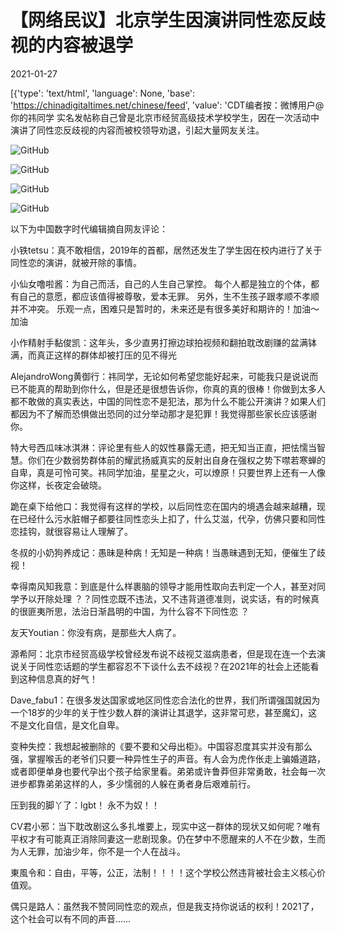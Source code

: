 # 【网络民议】北京学生因演讲同性恋反歧视的内容被退学

2021-01-27

[{'type': 'text/html', 'language': None, 'base': 'https://chinadigitaltimes.net/chinese/feed', 'value': 'CDT编者按：微博用户@你的祎同学 实名发帖称自己曾是北京市经贸高级技术学校学生，因在一次活动中演讲了同性恋反歧视的内容而被校领导劝退，引起大量网友关注。

![GitHub](https://chinadigitaltimes.net/chinese/files/2021/01/退学.png)

![GitHub](https://chinadigitaltimes.net/chinese/files/2021/01/退学2.jpg)

![GitHub](https://chinadigitaltimes.net/chinese/files/2021/01/退学3.jpg)

![GitHub](https://chinadigitaltimes.net/chinese/files/2021/01/退学4.jpg)

以下为中国数字时代编辑摘自网友评论：



小铁tetsu：真不敢相信，2019年的首都，居然还发生了学生因在校内进行了关于同性恋的演讲，就被开除的事情。

小仙女噜啦酱：为自己而活，自己的人生自己掌控。  每个人都是独立的个体，都有自己的意愿，都应该值得被尊敬，爱本无罪。 另外，生不生孩子跟孝顺不孝顺并不冲突。 乐观一点，困难只是暂时的，未来还是有很多美好和期许的！加油～加油

小作精射手黏俊凯：这年头，多少直男打擦边球拍视频和翻拍耽改剧赚的盆满钵满，而真正这样的群体却被打压的见不得光

AlejandroWong黄御行：祎同学，无论如何希望您能好起来，可能我只是说说而已不能真的帮助到你什么，但是还是很想告诉你，你真的真的很棒！你做到太多人都不敢做的真实表达，中国的同性恋不是犯法，那为什么不能公开演讲？如果人们都因为不了解而恐惧做出恐同的过分举动那才是犯罪！我觉得那些家长应该感谢你。

特大号西瓜味冰淇淋：评论里有些人的奴性暴露无遗，把无知当正直，把怯懦当智慧。你们在少数弱势群体前的耀武扬威真实的反射出自身在强权之势下噤若寒蝉的自卑，真是可怜可笑。祎同学加油，星星之火，可以燎原！只要世界上还有一人像你这样，长夜定会破晓。

跪在桌下给他口：我觉得有这样的学校，以后同性恋在国内的境遇会越来越糟，现在已经什么污水脏帽子都要往同性恋头上扣了，什么艾滋，代孕，仿佛只要和同性恋挂钩，就很容易让人理解了。

冬叔的小奶狗养成记：愚昧是种病！无知是一种病！当愚昧遇到无知，便催生了歧视！

幸得南风知我意：到底是什么样裹脑的领导才能用性取向去判定一个人，甚至对同学予以开除处理 ？？同性恋既不违法，又不违背道德准则，说实话，有的时候真的很匪夷所思，法治日渐昌明的中国，为什么容不下同性恋 ？

友天Youtian：你没有病，是那些大人病了。

源希阿：北京市经贸高级学校曾经发布说不歧视艾滋病患者，但是现在连一个去演说关于同性恋话题的学生都容忍不下谈什么去不歧视？在2021年的社会上还能看到这种信息真的好气！

Dave_fabu1：在很多发达国家或地区同性恋合法化的世界，我们所谓强国就因为一个18岁的少年的关于性少数人群的演讲让其退学，这非常可悲，甚至魔幻，这不是文化自信，是文化自卑。

变种失控：我想起被删除的《要不要和父母出柜》。中国容忍度其实并没有那么强，掌握喉舌的老爷们只要一种异性生子的声音。有人会为虎作伥走上骗婚道路，或者即便单身也要代孕出个孩子给家里看。弟弟或许鲁莽但非常勇敢，社会每一次进步都靠弟弟这样的人，多少懦弱的人躲在勇者身后艰难前行。

压到我的脚丫了：lgbt！ 永不为奴！！

CV君小邪：当下耽改剧这么多扎堆要上，现实中这一群体的现状又如何呢？唯有平权才有可能真正消除同妻这一悲剧现象。仍在梦中不愿醒来的人不在少数，生而为人无罪，加油少年，你不是一个人在战斗。

東風令和：自由，平等，公正，法制！！！！这个学校公然违背被社会主义核心价值观。

偶只是路人：虽然我不赞同同性恋的观点，但是我支持你说话的权利！2021了，这个社会可以有不同的声音……



